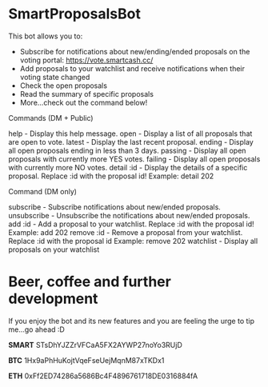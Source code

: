 # SmartProposalsBot

This bot allows you to:
 - Subscribe for notifications about new/ending/ended proposals on the voting portal: https://vote.smartcash.cc/
 - Add proposals to your watchlist and receive notifications when their voting state changed
 - Check the open proposals
 - Read the summary of specific proposals
 - More...check out the command below!

Commands (DM + Public)

help - Display this help message.
open - Display a list of all proposals that are open to vote.
latest - Display the last recent proposal.
ending - Display all open proposals ending in less than 3 days.
passing - Display all open proposals with currently more YES votes.
failing - Display all open proposals with currently more NO votes.
detail :id - Display the details of a specific proposal. Replace :id with the proposal id! Example: detail 202

Command (DM only)

subscribe - Subscribe notifications about new/ended proposals.
unsubscribe - Unsubscribe the notifications about new/ended proposals.
add :id - Add a proposal to your watchlist. Replace :id with the proposal id! Example: add 202
remove :id - Remove a proposal from your watchlist. Replace :id with the proposal id Example: remove 202
watchlist - Display all proposals on your watchlist


# Beer, coffee and further development
If you enjoy the bot and its new features and you are feeling the urge to tip me...go ahead :D

**SMART** STsDhYJZZrVFCaA5FX2AYWP27noYo3RUjD

**BTC** 1Hx9aPhHuKojtVqeFseUejMqnM87xTKDx1

**ETH** 0xFf2ED74286a5686Bc4F4896761718DE0316884fA
